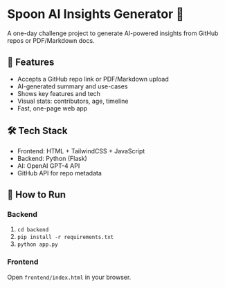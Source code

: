 # Spoon AI Insights Generator 🥄

A one-day challenge project to generate AI-powered insights from GitHub repos or PDF/Markdown docs.

## 🧠 Features

- Accepts a GitHub repo link or PDF/Markdown upload
- AI-generated summary and use-cases
- Shows key features and tech
- Visual stats: contributors, age, timeline
- Fast, one-page web app

## 🛠️ Tech Stack

- Frontend: HTML + TailwindCSS + JavaScript
- Backend: Python (Flask)
- AI: OpenAI GPT-4 API
- GitHub API for repo metadata

## 🚀 How to Run

### Backend
1. `cd backend`
2. `pip install -r requirements.txt`
3. `python app.py`

### Frontend
Open `frontend/index.html` in your browser.
